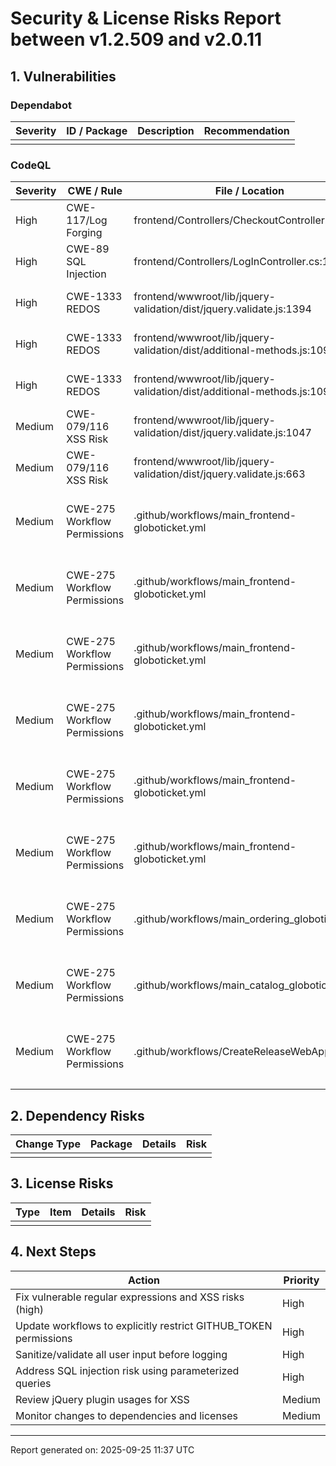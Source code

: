 # Security & License Risks Report between v1.2.509 and v2.0.11

## 1. Vulnerabilities
### Dependabot
| Severity | ID / Package | Description | Recommendation |
|----------|--------------|-------------|----------------|
|          |              |             |                |

### CodeQL
| Severity | CWE / Rule | File / Location | Description | Recommendation |
|----------|------------|-----------------|-------------|----------------|
| High     | CWE-117/Log Forging | frontend/Controllers/CheckoutController.cs:51 | Log entry is built from user input. Log forging possible. | Sanitize or validate user input before logging. |
| High     | CWE-89 SQL Injection | frontend/Controllers/LogInController.cs:17 | SQL query built from ASP.NET Core MVC action method parameter. | Use parameterized queries, avoid string concatenation for SQL. |
| High     | CWE-1333 REDOS | frontend/wwwroot/lib/jquery-validation/dist/jquery.validate.js:1394 | Vulnerable regex may cause exponential backtracking. | Refactor regex for efficiency or use safer pattern. |
| High     | CWE-1333 REDOS | frontend/wwwroot/lib/jquery-validation/dist/additional-methods.js:1092 | Vulnerable regex may cause exponential backtracking. | Refactor regex for efficiency or use safer pattern. |
| High     | CWE-1333 REDOS | frontend/wwwroot/lib/jquery-validation/dist/additional-methods.js:1092 | Vulnerable regex may cause exponential backtracking. | Refactor regex for efficiency or use safer pattern. |
| Medium   | CWE-079/116 XSS Risk | frontend/wwwroot/lib/jquery-validation/dist/jquery.validate.js:1047 | Potential XSS in jQuery plugins '$.fn.validate' and '$.fn.rules'. | Strictly validate/escape plugin options. |
| Medium   | CWE-079/116 XSS Risk | frontend/wwwroot/lib/jquery-validation/dist/jquery.validate.js:663 | Potential XSS in jQuery plugins '$.fn.validate' and '$.fn.rules'. | Strictly validate/escape plugin options. |
| Medium   | CWE-275 Workflow Permissions | .github/workflows/main_frontend-globoticket.yml | Workflow does not contain explicit permissions for GITHUB_TOKEN. | Limit workflow/GITHUB_TOKEN permissions and add explicit permission blocks. |
| Medium   | CWE-275 Workflow Permissions | .github/workflows/main_frontend-globoticket.yml | Workflow does not contain explicit permissions for GITHUB_TOKEN. | Limit workflow/GITHUB_TOKEN permissions and add explicit permission blocks. |
| Medium   | CWE-275 Workflow Permissions | .github/workflows/main_frontend-globoticket.yml | Workflow does not contain explicit permissions for GITHUB_TOKEN. | Limit workflow/GITHUB_TOKEN permissions and add explicit permission blocks. |
| Medium   | CWE-275 Workflow Permissions | .github/workflows/main_frontend-globoticket.yml | Workflow does not contain explicit permissions for GITHUB_TOKEN. | Limit workflow/GITHUB_TOKEN permissions and add explicit permission blocks. |
| Medium   | CWE-275 Workflow Permissions | .github/workflows/main_frontend-globoticket.yml | Workflow does not contain explicit permissions for GITHUB_TOKEN. | Limit workflow/GITHUB_TOKEN permissions and add explicit permission blocks. |
| Medium   | CWE-275 Workflow Permissions | .github/workflows/main_frontend-globoticket.yml | Workflow does not contain explicit permissions for GITHUB_TOKEN. | Limit workflow/GITHUB_TOKEN permissions and add explicit permission blocks. |
| Medium   | CWE-275 Workflow Permissions | .github/workflows/main_ordering_globoticket.yml | Workflow does not contain explicit permissions for GITHUB_TOKEN. | Limit workflow/GITHUB_TOKEN permissions and add explicit permission blocks. |
| Medium   | CWE-275 Workflow Permissions | .github/workflows/main_catalog_globoticket.yml | Workflow does not contain explicit permissions for GITHUB_TOKEN. | Limit workflow/GITHUB_TOKEN permissions and add explicit permission blocks. |
| Medium   | CWE-275 Workflow Permissions | .github/workflows/CreateReleaseWebApp.yaml | Workflow does not contain explicit permissions for GITHUB_TOKEN. | Limit workflow/GITHUB_TOKEN permissions and add explicit permission blocks. |
|          |            |                 |             |                |

## 2. Dependency Risks
| Change Type | Package | Details | Risk |
|-------------|---------|---------|------|
|              |         |         |      |

## 3. License Risks
| Type | Item | Details | Risk |
|------|------|---------|------|
|      |      |         |      |

## 4. Next Steps
| Action | Priority |
|--------|----------|
| Fix vulnerable regular expressions and XSS risks (high) | High |
| Update workflows to explicitly restrict GITHUB_TOKEN permissions | High |
| Sanitize/validate all user input before logging | High |
| Address SQL injection risk using parameterized queries | High |
| Review jQuery plugin usages for XSS | Medium |
| Monitor changes to dependencies and licenses | Medium |

---
Report generated on: 2025-09-25 11:37 UTC
